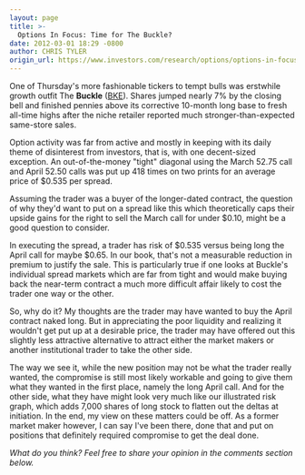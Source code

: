 ```yaml
---
layout: page
title: >-
  Options In Focus: Time for The Buckle?
date: 2012-03-01 18:29 -0800
author: CHRIS TYLER
origin_url: https://www.investors.com/research/options/options-in-focus-time-for-the-buckle/
---
```






One of Thursday's more fashionable tickers to tempt bulls was erstwhile growth outfit The **Buckle** ([BKE](https://research.investors.com/quote.aspx?symbol=BKE)). Shares jumped nearly 7% by the closing bell and finished pennies above its corrective 10-month long base to fresh all-time highs after the niche retailer reported much stronger-than-expected same-store sales. 

  

Option activity was far from active and mostly in keeping with its daily theme of disinterest from investors, that is, with one decent-sized exception. An out-of-the-money "tight" diagonal using the March 52.75 call and April 52.50 calls was put up 418 times on two prints for an average price of $0.535 per spread. 

  

Assuming the trader was a buyer of the longer-dated contract, the question of why they'd want to put on a spread like this which theoretically caps their upside gains for the right to sell the March call for under $0.10, might be a good question to consider.

  

In executing the spread, a trader has risk of $0.535 versus being long the April call for maybe $0.65. In our book, that's not a measurable reduction in premium to justify the sale. This is particularly true if one looks at Buckle's individual spread markets which are far from tight and would make buying back the near-term contract a much more difficult affair likely to cost the trader one way or the other. 

  

So, why do it? My thoughts are the trader may have wanted to buy the April contract naked long. But in appreciating the poor liquidity and realizing it wouldn't get put up at a desirable price, the trader may have offered out this slightly less attractive alternative to attract either the market makers or another institutional trader to take the other side. 

  

  

The way we see it, while the new position may not be what the trader really wanted, the compromise is still most likely workable and going to give them what they wanted in the first place, namely the long April call. And for the other side, what they have might look very much like our illustrated risk graph, which adds 7,000 shares of long stock to flatten out the deltas at initiation. In the end, my view on these matters could be off. As a former market maker however, I can say I've been there, done that and put on positions that definitely required compromise to get the deal done.

  

*What do you think? Feel free to share your opinion in the comments section below.*




